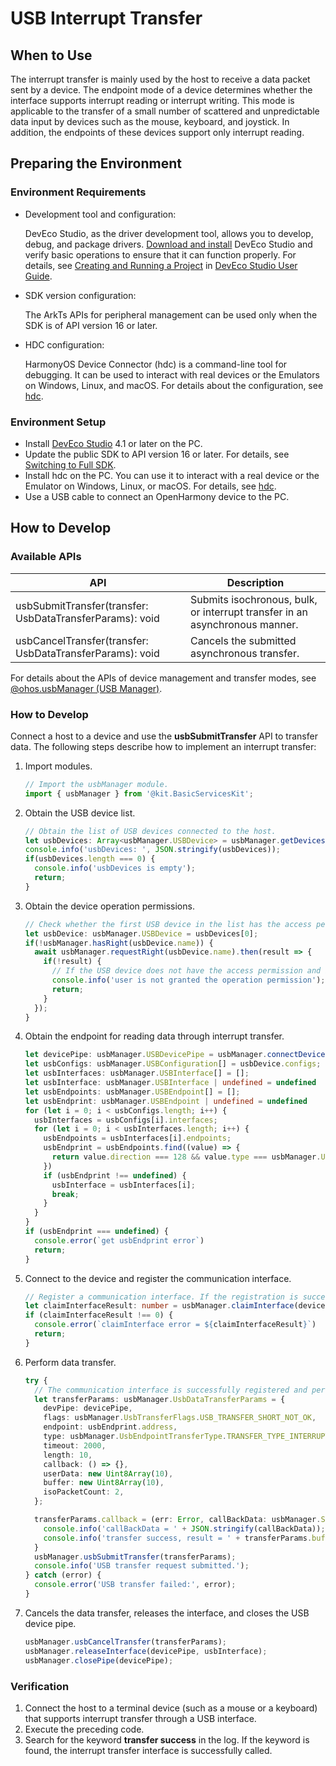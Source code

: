 # USB Interrupt Transfer

## When to Use

The interrupt transfer is mainly used by the host to receive a data packet sent by a device. The endpoint mode of a device determines whether the interface supports interrupt reading or interrupt writing. This mode is applicable to the transfer of a small number of scattered and unpredictable data input by devices such as the mouse, keyboard, and joystick. In addition, the endpoints of these devices support only interrupt reading.

## Preparing the Environment

### Environment Requirements

- Development tool and configuration:

  DevEco Studio, as the driver development tool, allows you to develop, debug, and package drivers. [Download and install](https://developer.huawei.com/consumer/cn/download/) DevEco Studio and verify basic operations to ensure that it can function properly. For details, see [Creating and Running a Project](https://developer.huawei.com/consumer/en/doc/harmonyos-guides-V14/ide-create-new-project-V14) in [DevEco Studio User Guide](https://developer.huawei.com/consumer/en/doc/harmonyos-guides-V14/ide-tools-overview-V14).


- SDK version configuration:

  The ArkTs APIs for peripheral management can be used only when the SDK is of API version 16 or later.


- HDC configuration:

  HarmonyOS Device Connector (hdc) is a command-line tool for debugging. It can be used to interact with real devices or the Emulators on Windows, Linux, and macOS. For details about the configuration, see [hdc](https://developer.huawei.com/consumer/en/doc/harmonyos-guides-V5/hdc-V5).

### Environment Setup

- Install [DevEco Studio](https://developer.huawei.com/consumer/cn/download/deveco-studio) 4.1 or later on the PC.
- Update the public SDK to API version 16 or later. For details, see [Switching to Full SDK](https://gitee.com/openharmony/docs/blob/master/en/application-dev/faqs/full-sdk-switch-guide.md).
- Install hdc on the PC. You can use it to interact with a real device or the Emulator on Windows, Linux, or macOS. For details, see [hdc](https://developer.huawei.com/consumer/en/doc/harmonyos-guides-V5/hdc-V5).
- Use a USB cable to connect an OpenHarmony device to the PC.

## How to Develop

### Available APIs

| API                                                                                                             | Description                                                     |
|------------------------------------------------------------------------------------------------------------------|---------------------------------------------------------|
| usbSubmitTransfer(transfer: UsbDataTransferParams): void                                                         | Submits isochronous, bulk, or interrupt transfer in an asynchronous manner.                                  |
| usbCancelTransfer(transfer: UsbDataTransferParams): void                                                         | Cancels the submitted asynchronous transfer.                                            |

For details about the APIs of device management and transfer modes, see [@ohos.usbManager (USB Manager)](../../../../reference/apis-basic-services-kit/js-apis-usbManager.md).

### How to Develop

Connect a host to a device and use the **usbSubmitTransfer** API to transfer data. The following steps describe how to implement an interrupt transfer:

1. Import modules.

    ```ts
    // Import the usbManager module.
    import { usbManager } from '@kit.BasicServicesKit';
    ```
   
2. Obtain the USB device list.

    ```ts
    // Obtain the list of USB devices connected to the host.
    let usbDevices: Array<usbManager.USBDevice> = usbManager.getDevices();
    console.info('usbDevices: ', JSON.stringify(usbDevices));
    if(usbDevices.length === 0) {
      console.info('usbDevices is empty');
      return;
    }
    ```

3. Obtain the device operation permissions.

    ```ts
    // Check whether the first USB device in the list has the access permission.
    let usbDevice: usbManager.USBDevice = usbDevices[0];
    if(!usbManager.hasRight(usbDevice.name)) {
      await usbManager.requestRight(usbDevice.name).then(result => {
        if(!result) {
          // If the USB device does not have the access permission and is not granted by the user, the device exits.
          console.info('user is not granted the operation permission');
          return;
        }
      });
    }
    ```

4. Obtain the endpoint for reading data through interrupt transfer.

   ```ts
   let devicePipe: usbManager.USBDevicePipe = usbManager.connectDevice(usbDevice);
   let usbConfigs: usbManager.USBConfiguration[] = usbDevice.configs;
   let usbInterfaces: usbManager.USBInterface[] = [];
   let usbInterface: usbManager.USBInterface | undefined = undefined
   let usbEndpoints: usbManager.USBEndpoint[] = [];
   let usbEndprint: usbManager.USBEndpoint | undefined = undefined
   for (let i = 0; i < usbConfigs.length; i++) {
     usbInterfaces = usbConfigs[i].interfaces;
     for (let i = 0; i < usbInterfaces.length; i++) {
       usbEndpoints = usbInterfaces[i].endpoints;
       usbEndprint = usbEndpoints.find((value) => {
         return value.direction === 128 && value.type === usbManager.UsbEndpointTransferType.TRANSFER_TYPE_INTERRUPT;
       })
       if (usbEndprint !== undefined) {
         usbInterface = usbInterfaces[i];
         break;
       }
     }
   }
   if (usbEndprint === undefined) {
     console.error(`get usbEndprint error`)
     return;
   }
   ```

5. Connect to the device and register the communication interface.

    ```ts
    // Register a communication interface. If the registration is successful, 0 is returned; otherwise, other error codes are returned.
    let claimInterfaceResult: number = usbManager.claimInterface(devicePipe, usbInterface, true);
    if (claimInterfaceResult !== 0) {
      console.error(`claimInterface error = ${claimInterfaceResult}`)
      return;
    }
    ```

6. Perform data transfer.

   ```ts
   try {
     // The communication interface is successfully registered and performs data transfer.
     let transferParams: usbManager.UsbDataTransferParams = {
       devPipe: devicePipe,
       flags: usbManager.UsbTransferFlags.USB_TRANSFER_SHORT_NOT_OK,
       endpoint: usbEndprint.address,
       type: usbManager.UsbEndpointTransferType.TRANSFER_TYPE_INTERRUPT,
       timeout: 2000,
       length: 10,
       callback: () => {},
       userData: new Uint8Array(10),
       buffer: new Uint8Array(10),
       isoPacketCount: 2,
     };
   
     transferParams.callback = (err: Error, callBackData: usbManager.SubmitTransferCallback) => {
       console.info('callBackData = ' + JSON.stringify(callBackData));
       console.info('transfer success, result = ' + transferParams.buffer.toString());
     }
     usbManager.usbSubmitTransfer(transferParams);
     console.info('USB transfer request submitted.');
   } catch (error) {
     console.error('USB transfer failed:', error);
   }
   ```

7. Cancels the data transfer, releases the interface, and closes the USB device pipe.

    ```ts
    usbManager.usbCancelTransfer(transferParams);
    usbManager.releaseInterface(devicePipe, usbInterface);
    usbManager.closePipe(devicePipe);
    ```
   
### Verification

1. Connect the host to a terminal device (such as a mouse or a keyboard) that supports interrupt transfer through a USB interface.
2. Execute the preceding code.
3. Search for the keyword **transfer success** in the log. If the keyword is found, the interrupt transfer interface is successfully called.
